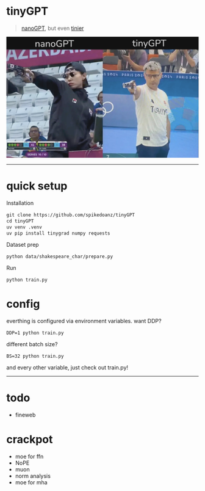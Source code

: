 # tinyGPT

> [nanoGPT](https://github.com/karpathy/nanoGPT), but even [tinier](https://github.com/tinygrad/tinygrad)

![tinyGPT](tinyGPT.png)

---

# quick setup

Installation
```
git clone https://github.com/spikedoanz/tinyGPT
cd tinyGPT
uv venv .venv
uv pip install tinygrad numpy requests
```

Dataset prep
```
python data/shakespeare_char/prepare.py
```

Run
```
python train.py
```

# config

everthing is configured via environment variables. want DDP?

```
DDP=1 python train.py
```

different batch size?

```
BS=32 python train.py
```

and every other variable, just check out train.py!

---

# todo

- fineweb

# crackpot

- moe for ffn
- NoPE
- muon
- norm analysis
- moe for mha
